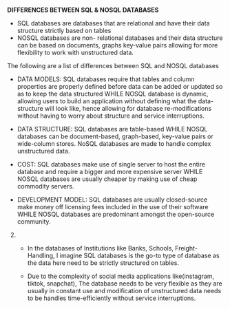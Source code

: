 ﻿**DIFFERENCES BETWEEN SQL & NOSQL DATABASES**

- SQL databases are databases that are relational and have their data structure strictly based on tables
- NOSQL databases are non- relational databases and their data structure can be based on documents, graphs
  key-value pairs allowing for more flexibility to work with unstructured data.

The following are a list of differences between SQL and NOSQL databases
- DATA MODELS: SQL databases require that tables and column properties are properly defined before data can
			   be added or updated so as to keep the data structured WHILE NOSQL database is dynamic, allowing
			   users to build an application without defining what the data-structure will look like, hence
			   allowing for database re-modifications without having to worry about structure and service
			   interruptions.


- DATA STRUCTURE: SQL databases are table-based WHILE NOSQL databases can be document-based, graph-based, key-value
				  pairs or wide-column stores. NoSQL databases are made to handle complex unstructured data.

- COST: SQL databases make use of  single server to host the entire database and require a bigger and more expensive
	    server WHILE NOSQL databases are usually cheaper by making use of cheap commodity servers.

- DEVELOPMENT MODEL: SQL databases are usually closed-source make money off licensing fees included in the use
					 of their software WHILE NOSQL databases are predominant amongst the open-source community.


2. - In the databases of Institutions like Banks, Schools, Freight-Handling, I imagine SQL databases
	 is the go-to type of database as the data here need to be strictly structured on tables.

   - Due to the complexity of social media applications like(instagram, tiktok, snapchat), The database needs
	 to be very flexible as they are usually in constant use and modification of unstructured data needs to be handles time-efficiently
	 without service interruptions.
